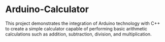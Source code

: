 # Arduino-Calculator
 This project demonstrates the integration of Arduino technology with C++ to create a simple calculator capable of performing basic arithmetic calculations such as addition, subtraction, division, and multiplication.
